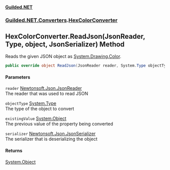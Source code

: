 
#### [Guilded.NET](Guilded_NET 'Guilded_NET')
### [Guilded.NET.Converters](Guilded_NET#Guilded_NET_Converters 'Guilded.NET.Converters').[HexColorConverter](HexColorConverter 'Guilded.NET.Converters.HexColorConverter')
## HexColorConverter.ReadJson(JsonReader, Type, object, JsonSerializer) Method
Reads the given JSON object as [System.Drawing.Color](https://docs.microsoft.com/en-us/dotnet/api/System.Drawing.Color 'System.Drawing.Color').  
```csharp
public override object ReadJson(JsonReader reader, System.Type objectType, object existingValue, JsonSerializer serializer);
```

#### Parameters
<a name='Guilded_NET_Converters_HexColorConverter_ReadJson(JsonReader_System_Type_object_JsonSerializer)_reader'></a>
`reader` [Newtonsoft.Json.JsonReader](https://docs.microsoft.com/en-us/dotnet/api/Newtonsoft.Json.JsonReader 'Newtonsoft.Json.JsonReader')  
The reader that was used to read JSON
  
<a name='Guilded_NET_Converters_HexColorConverter_ReadJson(JsonReader_System_Type_object_JsonSerializer)_objectType'></a>
`objectType` [System.Type](https://docs.microsoft.com/en-us/dotnet/api/System.Type 'System.Type')  
The type of the object to convert
  
<a name='Guilded_NET_Converters_HexColorConverter_ReadJson(JsonReader_System_Type_object_JsonSerializer)_existingValue'></a>
`existingValue` [System.Object](https://docs.microsoft.com/en-us/dotnet/api/System.Object 'System.Object')  
The previous value of the property being converted
  
<a name='Guilded_NET_Converters_HexColorConverter_ReadJson(JsonReader_System_Type_object_JsonSerializer)_serializer'></a>
`serializer` [Newtonsoft.Json.JsonSerializer](https://docs.microsoft.com/en-us/dotnet/api/Newtonsoft.Json.JsonSerializer 'Newtonsoft.Json.JsonSerializer')  
The serializer that is deserializing the object
  

#### Returns
[System.Object](https://docs.microsoft.com/en-us/dotnet/api/System.Object 'System.Object')  
